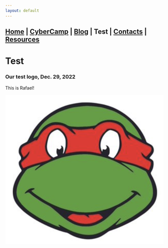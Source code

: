 ```yaml
---
layout: default
---
```


## [Home](./index.html) | [CyberCamp](./cybercamp.html) | [Blog](./blog.html) | Test | [Contacts](./contacts.html) | [Resources](./resources.html)

# Test

### Our test logo, Dec. 29, 2022

This is Rafael!

![Ninja](./assets/images/Ninja.png)
